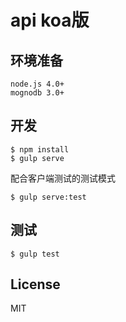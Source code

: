 # api koa版



## 环境准备
```
node.js 4.0+
mognodb 3.0+
```

## 开发
```
$ npm install
$ gulp serve
```
配合客户端测试的测试模式   
 
```
$ gulp serve:test
```

## 测试
```
$ gulp test
```

## License
MIT